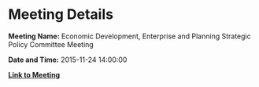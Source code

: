 # Meeting Details

**Meeting Name:** Economic Development, Enterprise and Planning Strategic Policy Committee Meeting

**Date and Time:** 2015-11-24 14:00:00

**[Link to Meeting](https://www.limerick.ie/council/whats-on/economic-development-enterprise-and-planning-strategic-policy-committee-meeting-0)**
